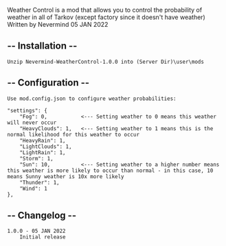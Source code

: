Weather Control is a mod that allows you to control the probability of weather in all of Tarkov (except factory since it doesn't have weather)
    Written by Nevermind 05 JAN 2022

## -- Installation --
    Unzip Nevermind-WeatherControl-1.0.0 into (Server Dir)\user\mods

## -- Configuration --
    Use mod.config.json to configure weather probabilities:

    "settings": {
        "Fog": 0,           <--- Setting weather to 0 means this weather will never occur
        "HeavyClouds": 1,   <--- Setting weather to 1 means this is the normal likelihood for this weather to occur
        "HeavyRain": 1,
        "LightClouds": 1,
        "LightRain": 1,
        "Storm": 1,
        "Sun": 10,          <--- Setting weather to a higher number means this weather is more likely to occur than normal - in this case, 10 means Sunny weather is 10x more likely
        "Thunder": 1,
        "Wind": 1
    },

## -- Changelog --
    1.0.0 - 05 JAN 2022
        Initial release